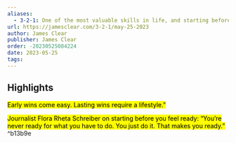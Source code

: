 ```yaml
---
aliases:
  - 3-2-1: One of the most valuable skills in life, and starting before you feel ready
url: https://jamesclear.com/3-2-1/may-25-2023
author: James Clear
publisher: James Clear
order: -20230525084224
date: 2023-05-25
tags:
---
```


## Highlights
<mark>Early wins come easy. Lasting wins require a lifestyle.”</mark>

<mark>Journalist Flora Rheta Schreiber on starting before you feel ready: “You’re never ready for what you have to do. You just do it. That makes you ready.”</mark> ^b13b9e

